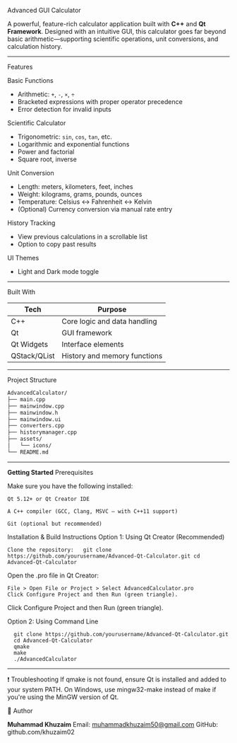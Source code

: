 Advanced GUI Calculator

A powerful, feature-rich calculator application built with **C++** and **Qt Framework**. Designed with an intuitive GUI, this calculator goes far beyond basic arithmetic—supporting scientific operations, unit conversions, and calculation history.

---


Features

Basic Functions
- Arithmetic: `+`, `-`, `×`, `÷`
- Bracketed expressions with proper operator precedence
- Error detection for invalid inputs

Scientific Calculator
- Trigonometric: `sin`, `cos`, `tan`, etc.
- Logarithmic and exponential functions
- Power and factorial
- Square root, inverse

Unit Conversion
- Length: meters, kilometers, feet, inches
- Weight: kilograms, grams, pounds, ounces
- Temperature: Celsius ↔ Fahrenheit ↔ Kelvin
- (Optional) Currency conversion via manual rate entry

History Tracking
- View previous calculations in a scrollable list
- Option to copy past results

UI Themes
- Light and Dark mode toggle

---

Built With

| Tech | Purpose |
|------|---------|
| C++ | Core logic and data handling |
| Qt | GUI framework |
| Qt Widgets | Interface elements |
| QStack/QList | History and memory functions |

---

Project Structure

```bash
AdvancedCalculator/
├── main.cpp
├── mainwindow.cpp
├── mainwindow.h
├── mainwindow.ui
├── converters.cpp
├── historymanager.cpp
├── assets/
│   └── icons/
└── README.md
```
---
**Getting Started**
Prerequisites

Make sure you have the following installed:

    Qt 5.12+ or Qt Creator IDE

    A C++ compiler (GCC, Clang, MSVC – with C++11 support)

    Git (optional but recommended)

Installation & Build Instructions
Option 1: Using Qt Creator (Recommended)

    Clone the repository:   git clone https://github.com/yourusername/Advanced-Qt-Calculator.git cd Advanced-Qt-Calculator

Open the .pro file in Qt Creator:

    File > Open File or Project > Select AdvancedCalculator.pro
    Click Configure Project and then Run (green triangle).



Click Configure Project and then Run (green triangle).

Option 2: Using Command Line

      git clone https://github.com/yourusername/Advanced-Qt-Calculator.git
      cd Advanced-Qt-Calculator
      qmake
      make
      ./AdvancedCalculator

---
❗ Troubleshooting
   If qmake is not found, ensure Qt is installed and added to your system PATH.
   On Windows, use mingw32-make instead of make if you're using the MinGW version of Qt.

👤 Author

**Muhammad Khuzaim**
Email: muhammadkhuzaim50@gmail.com
GitHub: github.com/khuzaim02  
      

    

 












